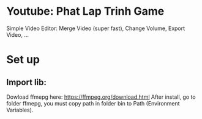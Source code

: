 # Youtube: Phat Lap Trinh Game
Simple Video Editor: Merge Video (super fast), Change Volume, Export Video, ...
# Set up
## Import lib:
Dowload ffmepg here: https://ffmpeg.org/download.html
After install, go to folder ffmepg, you must copy path in folder bin to Path (Environment Variables).
